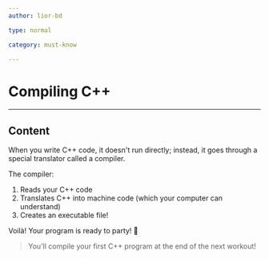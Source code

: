 ```yaml
---
author: lior-bd

type: normal

category: must-know

---
```


# Compiling C++

---

## Content

When you write C++ code, it doesn't run directly; instead, it goes through a special translator called a compiler. 

The compiler:
1. Reads your C++ code
2. Translates C++ into machine code (which your computer can understand)
3. Creates an executable file! 

Voilà! Your program is ready to party! 🎊

> You'll compile your first C++ program at the end of the next workout!